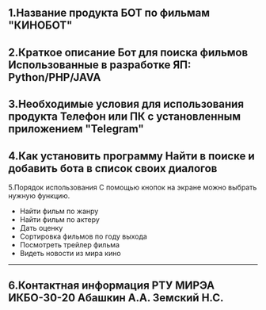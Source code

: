 1.Название продукта 
  БОТ по фильмам "КИНОБОТ"
--------------------------------------------------------------------------
2.Краткое описание
  Бот для поиска фильмов
  Использованные в разработке ЯП:
  Python/PHP/JAVA
--------------------------------------------------------------------------
3.Необходимые условия для использования продукта
Телефон или ПК с установленным приложением "Telegram"
--------------------------------------------------------------------------
4.Как установить программу
Найти в поиске и добавить бота в список своих диалогов
--------------------------------------------------------------------------
5.Порядок использования
С помощью кнопок на экране можно выбрать нужную функцию. 
- Найти фильм по жанру
- Найти фильм по актеру
- Дать оценку
- Сортировка фильмов по году выхода
- Посмотреть трейлер фильма
- Видеть новости из мира кино
--------------------------------------------------------------------------
6.Контактная информация
РТУ МИРЭА
ИКБО-30-20
Абашкин А.А.
Земский Н.С.
--------------------------------------------------------------------------
